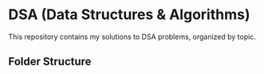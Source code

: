 # DSA (Data Structures & Algorithms)

This repository contains my solutions to DSA problems, organized by topic.

## Folder Structure
